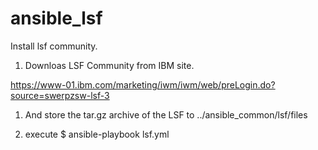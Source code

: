 # ansible_lsf
Install lsf community.

1. Downloas LSF Community from IBM site.

  https://www-01.ibm.com/marketing/iwm/iwm/web/preLogin.do?source=swerpzsw-lsf-3

1. And store the tar.gz archive of the LSF to ../ansible_common/lsf/files

1. execute $ ansible-playbook lsf.yml

